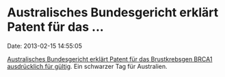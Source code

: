 Australisches Bundesgericht erklärt Patent für das \...
=======================================================

Date: 2013-02-15 14:55:05

[Australisches Bundesgericht erklärt Patent für das Brustkrebsgen BRCA1
ausdrücklich für
gültig](http://www.smh.com.au/national/health/landmark-patent-ruling-over-breast-cancer-gene-brca1-20130215-2egsq.html).
Ein schwarzer Tag für Australien.
